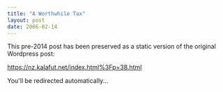```yaml
---
title: "A Worthwhile Tax"
layout: post
date: 2006-02-14
---
```


This pre-2014 post has been preserved as a static version of the original Wordpress post:

https://nz.kalafut.net/index.html%3Fp=38.html

You'll be redirected automatically...

<head>
  <meta http-equiv="refresh" content="5;url=https://nz.kalafut.net/index.html%3Fp=38.html">
</head>

